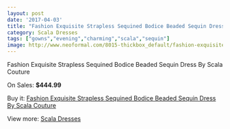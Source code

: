 ```yaml
---
layout: post
date: '2017-04-03'
title: "Fashion Exquisite Strapless Sequined Bodice Beaded Sequin Dress By Scala Couture"
category: Scala Dresses
tags: ["gowns","evening","charming","scala","sequin"]
image: http://www.neoformal.com/8015-thickbox_default/fashion-exquisite-strapless-sequined-bodice-beaded-sequin-dress-by-scala-couture.jpg
---
```

Fashion Exquisite Strapless Sequined Bodice Beaded Sequin Dress By Scala Couture

On Sales: **$444.99**
<a href="https://www.neoformal.com/en/scala-dresses/2827-fashion-exquisite-strapless-sequined-bodice-beaded-sequin-dress-by-scala-couture.html"><amp-img layout="responsive" width="600" height="600" src="//www.neoformal.com/8015-thickbox_default/fashion-exquisite-strapless-sequined-bodice-beaded-sequin-dress-by-scala-couture.jpg" alt="Fashion Exquisite Strapless Sequined Bodice Beaded Sequin Dress By Scala Couture 0" /></a>
<a href="https://www.neoformal.com/en/scala-dresses/2827-fashion-exquisite-strapless-sequined-bodice-beaded-sequin-dress-by-scala-couture.html"><amp-img layout="responsive" width="600" height="600" src="//www.neoformal.com/8019-thickbox_default/fashion-exquisite-strapless-sequined-bodice-beaded-sequin-dress-by-scala-couture.jpg" alt="Fashion Exquisite Strapless Sequined Bodice Beaded Sequin Dress By Scala Couture 1" /></a>
<a href="https://www.neoformal.com/en/scala-dresses/2827-fashion-exquisite-strapless-sequined-bodice-beaded-sequin-dress-by-scala-couture.html"><amp-img layout="responsive" width="600" height="600" src="//www.neoformal.com/8018-thickbox_default/fashion-exquisite-strapless-sequined-bodice-beaded-sequin-dress-by-scala-couture.jpg" alt="Fashion Exquisite Strapless Sequined Bodice Beaded Sequin Dress By Scala Couture 2" /></a>
<a href="https://www.neoformal.com/en/scala-dresses/2827-fashion-exquisite-strapless-sequined-bodice-beaded-sequin-dress-by-scala-couture.html"><amp-img layout="responsive" width="600" height="600" src="//www.neoformal.com/8017-thickbox_default/fashion-exquisite-strapless-sequined-bodice-beaded-sequin-dress-by-scala-couture.jpg" alt="Fashion Exquisite Strapless Sequined Bodice Beaded Sequin Dress By Scala Couture 3" /></a>
<a href="https://www.neoformal.com/en/scala-dresses/2827-fashion-exquisite-strapless-sequined-bodice-beaded-sequin-dress-by-scala-couture.html"><amp-img layout="responsive" width="600" height="600" src="//www.neoformal.com/8016-thickbox_default/fashion-exquisite-strapless-sequined-bodice-beaded-sequin-dress-by-scala-couture.jpg" alt="Fashion Exquisite Strapless Sequined Bodice Beaded Sequin Dress By Scala Couture 4" /></a>

Buy it: [Fashion Exquisite Strapless Sequined Bodice Beaded Sequin Dress By Scala Couture](https://www.neoformal.com/en/scala-dresses/2827-fashion-exquisite-strapless-sequined-bodice-beaded-sequin-dress-by-scala-couture.html "Fashion Exquisite Strapless Sequined Bodice Beaded Sequin Dress By Scala Couture")

View more: [Scala Dresses](https://www.neoformal.com/en/26-scala-dresses "Scala Dresses")